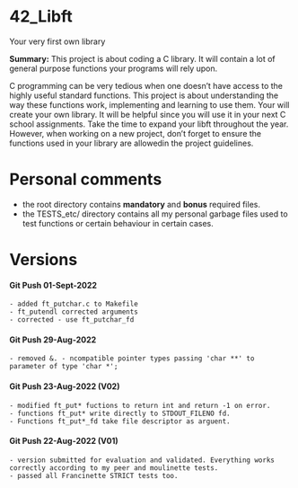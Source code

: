 # 42_Libft
Your very first own library

**Summary:**
This project is about coding a C library.
It will contain a lot of general purpose functions your programs will rely upon.

C programming can be very tedious when one doesn’t have access to the highly useful standard functions. This project is about understanding the way these functions work, implementing and learning to use them. Your will create your own library. It will be helpful since you will use it in your next C school assignments. Take the time to expand your libft throughout the year. However, when working on a new project, don’t forget to ensure the functions used in your library are allowedin the project guidelines.

# Personal comments
- the root directory contains **mandatory** and **bonus** required files.
- the TESTS_etc/ directory contains all my personal garbage files used to test functions or certain behaviour in certain cases.

# Versions

#### Git Push 01-Sept-2022 ####
	- added ft_putchar.c to Makefile
	- ft_putendl corrected arguments
	- corrected - use ft_putchar_fd

#### Git Push 29-Aug-2022 ####
	- removed &. - ncompatible pointer types passing 'char **' to parameter of type 'char *';

#### Git Push 23-Aug-2022 (V02) ####
	- modified ft_put* fuctions to return int and return -1 on error.
	- functions ft_put* write directly to STDOUT_FILENO fd. 
	- Functions ft_put*_fd take file descriptor as arguent.
	
#### Git Push 22-Aug-2022 (V01) ####
	- version submitted for evaluation and validated. Everything works correctly according to my peer and moulinette tests.
	- passed all Francinette STRICT tests too.
